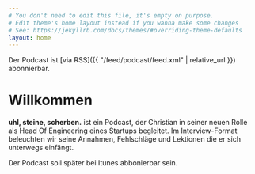 ```yaml
---
# You don't need to edit this file, it's empty on purpose.
# Edit theme's home layout instead if you wanna make some changes
# See: https://jekyllrb.com/docs/themes/#overriding-theme-defaults
layout: home
---
```


Der Podcast ist [via RSS]({{ "/feed/podcast/feed.xml" | relative_url }}) abonnierbar.

# Willkommen

**uhl, steine, scherben.** ist ein Podcast, der Christian in seiner neuen Rolle als Head Of Engineering eines Startups begleitet. Im Interview-Format beleuchten wir seine Annahmen, Fehlschläge und Lektionen die er sich unterwegs einfängt.

Der Podcast soll später bei Itunes abbonierbar sein.

